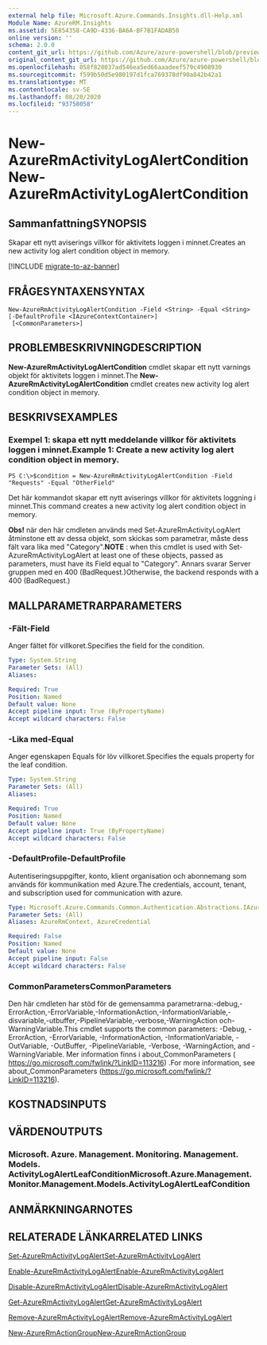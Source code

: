 ```yaml
---
external help file: Microsoft.Azure.Commands.Insights.dll-Help.xml
Module Name: AzureRM.Insights
ms.assetid: 5E854358-CA9D-4336-BA6A-BF7B1FADAB50
online version: ''
schema: 2.0.0
content_git_url: https://github.com/Azure/azure-powershell/blob/preview/src/ResourceManager/Insights/Commands.Insights/help/New-AzureRmActivityLogAlertCondition.md
original_content_git_url: https://github.com/Azure/azure-powershell/blob/preview/src/ResourceManager/Insights/Commands.Insights/help/New-AzureRmActivityLogAlertCondition.md
ms.openlocfilehash: 058f828037ad546ea5ed66aaadeef579c4908930
ms.sourcegitcommit: f599b50d5e980197d1fca769378df90a842b42a1
ms.translationtype: MT
ms.contentlocale: sv-SE
ms.lasthandoff: 08/20/2020
ms.locfileid: "93758058"
---
```

# <span data-ttu-id="02d1e-101">New-AzureRmActivityLogAlertCondition</span><span class="sxs-lookup"><span data-stu-id="02d1e-101">New-AzureRmActivityLogAlertCondition</span></span>

## <span data-ttu-id="02d1e-102">Sammanfattning</span><span class="sxs-lookup"><span data-stu-id="02d1e-102">SYNOPSIS</span></span>
<span data-ttu-id="02d1e-103">Skapar ett nytt aviserings villkor för aktivitets loggen i minnet.</span><span class="sxs-lookup"><span data-stu-id="02d1e-103">Creates an new activity log alert condition object in memory.</span></span>

[!INCLUDE [migrate-to-az-banner](../../includes/migrate-to-az-banner.md)]

## <span data-ttu-id="02d1e-104">FRÅGESYNTAXEN</span><span class="sxs-lookup"><span data-stu-id="02d1e-104">SYNTAX</span></span>

```
New-AzureRmActivityLogAlertCondition -Field <String> -Equal <String> [-DefaultProfile <IAzureContextContainer>]
 [<CommonParameters>]
```

## <span data-ttu-id="02d1e-105">PROBLEMBESKRIVNING</span><span class="sxs-lookup"><span data-stu-id="02d1e-105">DESCRIPTION</span></span>
<span data-ttu-id="02d1e-106">**New-AzureRmActivityLogAlertCondition** cmdlet skapar ett nytt varnings objekt för aktivitets loggen i minnet.</span><span class="sxs-lookup"><span data-stu-id="02d1e-106">The **New-AzureRmActivityLogAlertCondition** cmdlet creates new activity log alert condition object in memory.</span></span>

## <span data-ttu-id="02d1e-107">BESKRIVS</span><span class="sxs-lookup"><span data-stu-id="02d1e-107">EXAMPLES</span></span>

### <span data-ttu-id="02d1e-108">Exempel 1: skapa ett nytt meddelande villkor för aktivitets loggen i minnet.</span><span class="sxs-lookup"><span data-stu-id="02d1e-108">Example 1: Create a new activity log alert condition object in memory.</span></span>
```
PS C:\>$condition = New-AzureRmActivityLogAlertCondition -Field "Requests" -Equal "OtherField"
```

<span data-ttu-id="02d1e-109">Det här kommandot skapar ett nytt aviserings villkor för aktivitets loggning i minnet.</span><span class="sxs-lookup"><span data-stu-id="02d1e-109">This command creates a new activity log alert condition object in memory.</span></span>

<span data-ttu-id="02d1e-110">**Obs!** när den här cmdleten används med Set-AzureRmActivityLogAlert åtminstone ett av dessa objekt, som skickas som parametrar, måste dess fält vara lika med "Category".</span><span class="sxs-lookup"><span data-stu-id="02d1e-110">**NOTE** : when this cmdlet is used with Set-AzureRmActivityLogAlert at least one of these objects, passed as parameters, must have its Field equal to "Category".</span></span> <span data-ttu-id="02d1e-111">Annars svarar Server gruppen med en 400 (BadRequest.)</span><span class="sxs-lookup"><span data-stu-id="02d1e-111">Otherwise, the backend responds with a 400 (BadRequest.)</span></span>

## <span data-ttu-id="02d1e-112">MALLPARAMETRAR</span><span class="sxs-lookup"><span data-stu-id="02d1e-112">PARAMETERS</span></span>

### <span data-ttu-id="02d1e-113">-Fält</span><span class="sxs-lookup"><span data-stu-id="02d1e-113">-Field</span></span>
<span data-ttu-id="02d1e-114">Anger fältet för villkoret.</span><span class="sxs-lookup"><span data-stu-id="02d1e-114">Specifies the field for the condition.</span></span>

```yaml
Type: System.String
Parameter Sets: (All)
Aliases: 

Required: True
Position: Named
Default value: None
Accept pipeline input: True (ByPropertyName)
Accept wildcard characters: False
```

### <span data-ttu-id="02d1e-115">-Lika med</span><span class="sxs-lookup"><span data-stu-id="02d1e-115">-Equal</span></span>
<span data-ttu-id="02d1e-116">Anger egenskapen Equals för löv villkoret.</span><span class="sxs-lookup"><span data-stu-id="02d1e-116">Specifies the equals property for the leaf condition.</span></span>

```yaml
Type: System.String
Parameter Sets: (All)
Aliases: 

Required: True
Position: Named
Default value: None
Accept pipeline input: True (ByPropertyName)
Accept wildcard characters: False
```

### <span data-ttu-id="02d1e-117">-DefaultProfile</span><span class="sxs-lookup"><span data-stu-id="02d1e-117">-DefaultProfile</span></span>
<span data-ttu-id="02d1e-118">Autentiseringsuppgifter, konto, klient organisation och abonnemang som används för kommunikation med Azure.</span><span class="sxs-lookup"><span data-stu-id="02d1e-118">The credentials, account, tenant, and subscription used for communication with azure.</span></span>

```yaml
Type: Microsoft.Azure.Commands.Common.Authentication.Abstractions.IAzureContextContainer
Parameter Sets: (All)
Aliases: AzureRmContext, AzureCredential

Required: False
Position: Named
Default value: None
Accept pipeline input: False
Accept wildcard characters: False
```

### <span data-ttu-id="02d1e-119">CommonParameters</span><span class="sxs-lookup"><span data-stu-id="02d1e-119">CommonParameters</span></span>
<span data-ttu-id="02d1e-120">Den här cmdleten har stöd för de gemensamma parametrarna:-debug,-ErrorAction,-ErrorVariable,-InformationAction,-InformationVariable,-disvariable,-utbuffer,-PipelineVariable,-verbose,-WarningAction och-WarningVariable.</span><span class="sxs-lookup"><span data-stu-id="02d1e-120">This cmdlet supports the common parameters: -Debug, -ErrorAction, -ErrorVariable, -InformationAction, -InformationVariable, -OutVariable, -OutBuffer, -PipelineVariable, -Verbose, -WarningAction, and -WarningVariable.</span></span> <span data-ttu-id="02d1e-121">Mer information finns i about_CommonParameters ( https://go.microsoft.com/fwlink/?LinkID=113216) .</span><span class="sxs-lookup"><span data-stu-id="02d1e-121">For more information, see about_CommonParameters (https://go.microsoft.com/fwlink/?LinkID=113216).</span></span>

## <span data-ttu-id="02d1e-122">KOSTNADS</span><span class="sxs-lookup"><span data-stu-id="02d1e-122">INPUTS</span></span>

## <span data-ttu-id="02d1e-123">VÄRDEN</span><span class="sxs-lookup"><span data-stu-id="02d1e-123">OUTPUTS</span></span>

### <span data-ttu-id="02d1e-124">Microsoft. Azure. Management. Monitoring. Management. Models. ActivityLogAlertLeafCondition</span><span class="sxs-lookup"><span data-stu-id="02d1e-124">Microsoft.Azure.Management.Monitor.Management.Models.ActivityLogAlertLeafCondition</span></span>

## <span data-ttu-id="02d1e-125">ANMÄRKNINGAR</span><span class="sxs-lookup"><span data-stu-id="02d1e-125">NOTES</span></span>

## <span data-ttu-id="02d1e-126">RELATERADE LÄNKAR</span><span class="sxs-lookup"><span data-stu-id="02d1e-126">RELATED LINKS</span></span>

[<span data-ttu-id="02d1e-127">Set-AzureRmActivityLogAlert</span><span class="sxs-lookup"><span data-stu-id="02d1e-127">Set-AzureRmActivityLogAlert</span></span>](./Set-AzureRmActivityLogAlert.md)

[<span data-ttu-id="02d1e-128">Enable-AzureRmActivityLogAlert</span><span class="sxs-lookup"><span data-stu-id="02d1e-128">Enable-AzureRmActivityLogAlert</span></span>](./Enable-AzureRmActivityLogAlert.md)

[<span data-ttu-id="02d1e-129">Disable-AzureRmActivityLogAlert</span><span class="sxs-lookup"><span data-stu-id="02d1e-129">Disable-AzureRmActivityLogAlert</span></span>](./Disable-AzureRmActivityLogAlert.md)

[<span data-ttu-id="02d1e-130">Get-AzureRmActivityLogAlert</span><span class="sxs-lookup"><span data-stu-id="02d1e-130">Get-AzureRmActivityLogAlert</span></span>](./Get-AzureRmActivityLogAlert.md)

[<span data-ttu-id="02d1e-131">Remove-AzureRmActivityLogAlert</span><span class="sxs-lookup"><span data-stu-id="02d1e-131">Remove-AzureRmActivityLogAlert</span></span>](./Remove-AzureRmActivityLogAlert.md)

[<span data-ttu-id="02d1e-132">New-AzureRmActionGroup</span><span class="sxs-lookup"><span data-stu-id="02d1e-132">New-AzureRmActionGroup</span></span>](./Get-AzureRmActionGroup.md)
